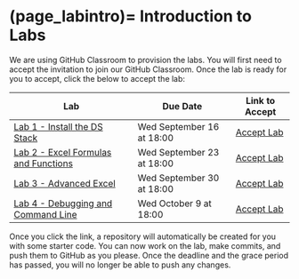 (page_labintro)=
Introduction to Labs
=======================

We are using GitHub Classroom to provision the labs. 
You will first need to accept the invitation to join our GitHub Classroom.
Once the lab is ready for you to accept, click the below to accept the lab:

| Lab                          | Due Date                            | Link to Accept                                        |
|------------------------------|-------------------------------------|-------------------------------------------------------|
| [Lab 1 - Install the DS Stack](lab1) | Wed September 16 at 18:00           | [Accept Lab](https://classroom.github.com/a/awEYuZTH) |
| [Lab 2 - Excel Formulas and Functions](lab2) | Wed September 23 at 18:00           | [Accept Lab](https://classroom.github.com/a/yo3uBbEL)                                        |
| [Lab 3 - Advanced Excel](lab3)                  | Wed September 30 at 18:00           | [Accept Lab](https://classroom.github.com/a/drYYru1U)                                        |
| [Lab 4 - Debugging and Command Line](lab4) | Wed October 9 at 18:00 | [Accept Lab](https://classroom.github.com/a/hLvE49XU)                                        |

Once you click the link, a repository will automatically be created for you with some starter code.
You can now work on the lab, make commits, and push them to GitHub as you please. 
Once the deadline and the grace period has passed, you will no longer be able to push any changes.